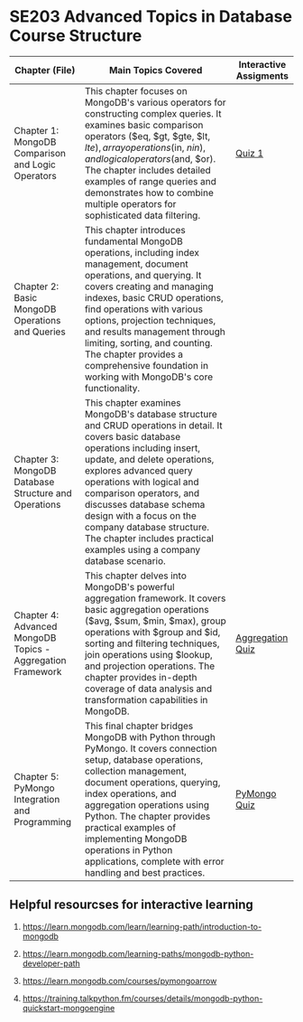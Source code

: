 
# SE203 Advanced Topics in Database Course Structure  

| Chapter (File) | Main Topics Covered | Interactive Assigments 
|----------------|-------------------| ---- |
| Chapter 1: MongoDB Comparison and Logic Operators | This chapter focuses on MongoDB's various operators for constructing complex queries. It examines basic comparison operators ($eq, $gt, $gte, $lt, $lte), array operations ($in, $nin), and logical operators ($and, $or). The chapter includes detailed examples of range queries and demonstrates how to combine multiple operators for sophisticated data filtering. | [Quiz 1](https://astral-fate.github.io/MongoDB-Comparison-and-Logic-Operators-quiz/)
| Chapter 2: Basic MongoDB Operations and Queries | This chapter introduces fundamental MongoDB operations, including index management, document operations, and querying. It covers creating and managing indexes, basic CRUD operations, find operations with various options, projection techniques, and results management through limiting, sorting, and counting. The chapter provides a comprehensive foundation in working with MongoDB's core functionality. |
| Chapter 3: MongoDB Database Structure and Operations | This chapter examines MongoDB's database structure and CRUD operations in detail. It covers basic database operations including insert, update, and delete operations, explores advanced query operations with logical and comparison operators, and discusses database schema design with a focus on the company database structure. The chapter includes practical examples using a company database scenario. |
| Chapter 4: Advanced MongoDB Topics - Aggregation Framework  | This chapter delves into MongoDB's powerful aggregation framework. It covers basic aggregation operations ($avg, $sum, $min, $max), group operations with $group and $id, sorting and filtering techniques, join operations using $lookup, and projection operations. The chapter provides in-depth coverage of data analysis and transformation capabilities in MongoDB.  |[Aggregation Quiz](https://astral-fate.github.io/Advanced-MongoDB-Aggregation-Framework-Quiz/)
| Chapter 5: PyMongo Integration and Programming | This final chapter bridges MongoDB with Python through PyMongo. It covers connection setup, database operations, collection management, document operations, querying, index operations, and aggregation operations using Python. The chapter provides practical examples of implementing MongoDB operations in Python applications, complete with error handling and best practices. | [PyMongo Quiz](https://astral-fate.github.io/PyMongo-Python-with-MongoDB/) 


## Helpful resourcses for interactive learning 

1. https://learn.mongodb.com/learn/learning-path/introduction-to-mongodb
2. https://learn.mongodb.com/learning-paths/mongodb-python-developer-path

3. https://learn.mongodb.com/courses/pymongoarrow
4. https://training.talkpython.fm/courses/details/mongodb-python-quickstart-mongoengine
